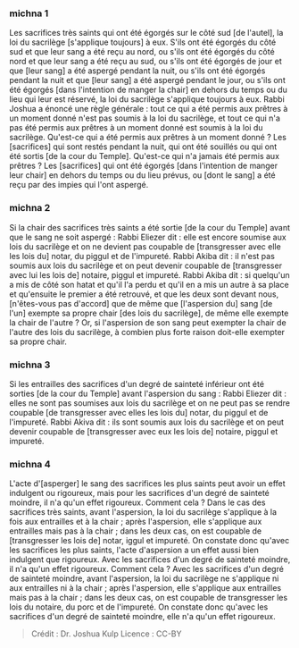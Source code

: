 
### michna 1
Les sacrifices très saints qui ont été égorgés sur le côté sud [de l'autel], la loi du sacrilège [s'applique toujours] à eux. S'ils ont été égorgés du côté sud et que leur sang a été reçu au nord, ou s'ils ont été égorgés du côté nord et que leur sang a été reçu au sud, ou s'ils ont été égorgés de jour et que [leur sang] a été aspergé pendant la nuit, ou s'ils ont été égorgés pendant la nuit et que [leur sang] a été aspergé pendant le jour, ou s'ils ont été égorgés [dans l'intention de manger la chair] en dehors du temps ou du lieu qui leur est réservé, la loi du sacrilège s'applique toujours à eux. Rabbi Joshua a énoncé une règle générale : tout ce qui a été permis aux prêtres à un moment donné n'est pas soumis à la loi du sacrilège, et tout ce qui n'a pas été permis aux prêtres à un moment donné est soumis à la loi du sacrilège. Qu'est-ce qui a été permis aux prêtres à un moment donné ? Les [sacrifices] qui sont restés pendant la nuit, qui ont été souillés ou qui ont été sortis [de la cour du Temple]. Qu'est-ce qui n'a jamais été permis aux prêtres ? Les [sacrifices] qui ont été égorgés [dans l'intention de manger leur chair] en dehors du temps ou du lieu prévus, ou [dont le sang] a été reçu par des impies qui l'ont aspergé.

### michna 2
Si la chair des sacrifices très saints a été sortie [de la cour du Temple] avant que le sang ne soit aspergé : Rabbi Eliezer dit : elle est encore soumise aux lois du sacrilège et on ne devient pas coupable de [transgresser avec elle les lois du] notar, du piggul et de l'impureté. Rabbi Akiba dit : il n'est pas soumis aux lois du sacrilège et on peut devenir coupable de [transgresser avec lui les lois de] notaire, piggul et impureté. Rabbi Akiba dit : si quelqu'un a mis de côté son hatat et qu'il l'a perdu et qu'il en a mis un autre à sa place et qu'ensuite le premier a été retrouvé, et que les deux sont devant nous, [n'êtes-vous pas d'accord] que de même que [l'aspersion du] sang [de l'un] exempte sa propre chair [des lois du sacrilège], de même elle exempte la chair de l'autre ? Or, si l'aspersion de son sang peut exempter la chair de l'autre des lois du sacrilège, à combien plus forte raison doit-elle exempter sa propre chair.

### michna 3
Si les entrailles des sacrifices d'un degré de sainteté inférieur ont été sorties [de la cour du Temple] avant l'aspersion du sang : Rabbi Eliezer dit : elles ne sont pas soumises aux lois du sacrilège et on ne peut pas se rendre coupable [de transgresser avec elles les lois du] notar, du piggul et de l'impureté. Rabbi Akiva dit : ils sont soumis aux lois du sacrilège et on peut devenir coupable de [transgresser avec eux les lois de] notaire, piggul et impureté.

### michna 4
L'acte d'[asperger] le sang des sacrifices les plus saints peut avoir un effet indulgent ou rigoureux, mais pour les sacrifices d'un degré de sainteté moindre, il n'a qu'un effet rigoureux. Comment cela ? Dans le cas des sacrifices très saints, avant l'aspersion, la loi du sacrilège s'applique à la fois aux entrailles et à la chair ; après l'aspersion, elle s'applique aux entrailles mais pas à la chair ; dans les deux cas, on est coupable de [transgresser les lois de] notar, iggul et impureté. On constate donc qu'avec les sacrifices les plus saints, l'acte d'aspersion a un effet aussi bien indulgent que rigoureux. Avec les sacrifices d'un degré de sainteté moindre, il n'a qu'un effet rigoureux. Comment cela ? Avec les sacrifices d'un degré de sainteté moindre, avant l'aspersion, la loi du sacrilège ne s'applique ni aux entrailles ni à la chair ; après l'aspersion, elle s'applique aux entrailles mais pas à la chair ; dans les deux cas, on est coupable de transgresser les lois du notaire, du porc et de l'impureté. On constate donc qu'avec les sacrifices d'un degré de sainteté moindre, elle n'a qu'un effet rigoureux.

>Crédit : Dr. Joshua Kulp
>Licence : CC-BY